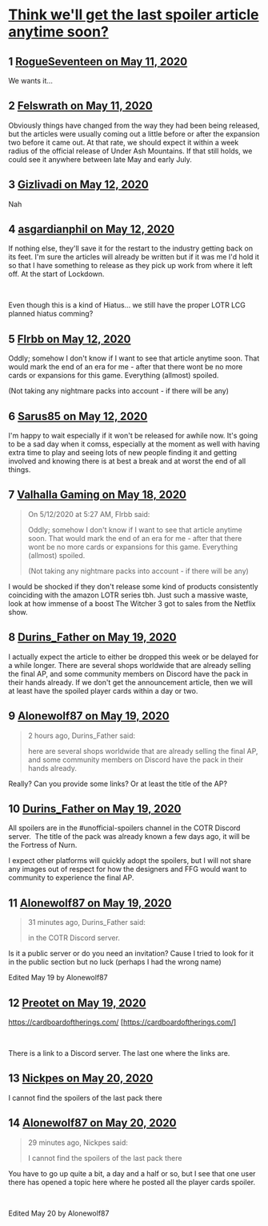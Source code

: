 # [Think we&#039;ll get the last spoiler article anytime soon?](https://community.fantasyflightgames.com/topic/308344-think-well-get-the-last-spoiler-article-anytime-soon/)

## 1 [RogueSeventeen on May 11, 2020](https://community.fantasyflightgames.com/topic/308344-think-well-get-the-last-spoiler-article-anytime-soon/?do=findComment&comment=3937972)

We wants it...

## 2 [Felswrath on May 11, 2020](https://community.fantasyflightgames.com/topic/308344-think-well-get-the-last-spoiler-article-anytime-soon/?do=findComment&comment=3938030)

Obviously things have changed from the way they had been being released, but the articles were usually coming out a little before or after the expansion two before it came out. At that rate, we should expect it within a week radius of the official release of Under Ash Mountains. If that still holds, we could see it anywhere between late May and early July.

## 3 [Gizlivadi on May 12, 2020](https://community.fantasyflightgames.com/topic/308344-think-well-get-the-last-spoiler-article-anytime-soon/?do=findComment&comment=3938079)

Nah

## 4 [asgardianphil on May 12, 2020](https://community.fantasyflightgames.com/topic/308344-think-well-get-the-last-spoiler-article-anytime-soon/?do=findComment&comment=3938107)

If nothing else, they'll save it for the restart to the industry getting back on its feet. I'm sure the articles will already be written but if it was me I'd hold it so that I have something to release as they pick up work from where it left off. At the start of Lockdown. 

 

Even though this is a kind of Hiatus... we still have the proper LOTR LCG planned hiatus comming? 

## 5 [Flrbb on May 12, 2020](https://community.fantasyflightgames.com/topic/308344-think-well-get-the-last-spoiler-article-anytime-soon/?do=findComment&comment=3938245)

Oddly; somehow I don't know if I want to see that article anytime soon. That would mark the end of an era for me - after that there wont be no more cards or expansions for this game. Everything (allmost) spoiled.

(Not taking any nightmare packs into account - if there will be any)

## 6 [Sarus85 on May 12, 2020](https://community.fantasyflightgames.com/topic/308344-think-well-get-the-last-spoiler-article-anytime-soon/?do=findComment&comment=3938285)

I'm happy to wait especially if it won't be released for awhile now. It's going to be a sad day when it comss, especially at the moment as well with having extra time to play and seeing lots of new people finding it and getting involved and knowing there is at best a break and at worst the end of all things.

## 7 [Valhalla Gaming on May 18, 2020](https://community.fantasyflightgames.com/topic/308344-think-well-get-the-last-spoiler-article-anytime-soon/?do=findComment&comment=3940981)

> On 5/12/2020 at 5:27 AM, Flrbb said:
> 
> Oddly; somehow I don't know if I want to see that article anytime soon. That would mark the end of an era for me - after that there wont be no more cards or expansions for this game. Everything (allmost) spoiled.
> 
> (Not taking any nightmare packs into account - if there will be any)

I would be shocked if they don't release some kind of products consistently coinciding with the amazon LOTR series tbh. Just such a massive waste, look at how immense of a boost The Witcher 3 got to sales from the Netflix show.

## 8 [Durins_Father on May 19, 2020](https://community.fantasyflightgames.com/topic/308344-think-well-get-the-last-spoiler-article-anytime-soon/?do=findComment&comment=3941369)

I actually expect the article to either be dropped this week or be delayed for a while longer. There are several shops worldwide that are already selling the final AP, and some community members on Discord have the pack in their hands already. If we don't get the announcement article, then we will at least have the spoiled player cards within a day or two. 

## 9 [Alonewolf87 on May 19, 2020](https://community.fantasyflightgames.com/topic/308344-think-well-get-the-last-spoiler-article-anytime-soon/?do=findComment&comment=3941403)

> 2 hours ago, Durins_Father said:
> 
> here are several shops worldwide that are already selling the final AP, and some community members on Discord have the pack in their hands already.

Really? Can you provide some links? Or at least the title of the AP?

## 10 [Durins_Father on May 19, 2020](https://community.fantasyflightgames.com/topic/308344-think-well-get-the-last-spoiler-article-anytime-soon/?do=findComment&comment=3941406)

All spoilers are in the #unofficial-spoilers channel in the COTR Discord server. 
The title of the pack was already known a few days ago, it will be the Fortress of Nurn. 

I expect other platforms will quickly adopt the spoilers, but I will not share any images out of respect for how the designers and FFG would want to community to experience the final AP. 

## 11 [Alonewolf87 on May 19, 2020](https://community.fantasyflightgames.com/topic/308344-think-well-get-the-last-spoiler-article-anytime-soon/?do=findComment&comment=3941411)

> 31 minutes ago, Durins_Father said:
> 
> in the COTR Discord server. 

Is it a public server or do you need an invitation? Cause I tried to look for it in the public section but no luck (perhaps I had the wrong name)

Edited May 19 by Alonewolf87

## 12 [Preotet on May 19, 2020](https://community.fantasyflightgames.com/topic/308344-think-well-get-the-last-spoiler-article-anytime-soon/?do=findComment&comment=3941421)

https://cardboardoftherings.com/ [https://cardboardoftherings.com/]

 

There is a link to a Discord server. The last one where the links are.

## 13 [Nickpes on May 20, 2020](https://community.fantasyflightgames.com/topic/308344-think-well-get-the-last-spoiler-article-anytime-soon/?do=findComment&comment=3941771)

I cannot find the spoilers of the last pack there

## 14 [Alonewolf87 on May 20, 2020](https://community.fantasyflightgames.com/topic/308344-think-well-get-the-last-spoiler-article-anytime-soon/?do=findComment&comment=3941785)

> 29 minutes ago, Nickpes said:
> 
> I cannot find the spoilers of the last pack there

You have to go up quite a bit, a day and a half or so, but I see that one user there has opened a topic here where he posted all the player cards spoiler.

 

Edited May 20 by Alonewolf87

